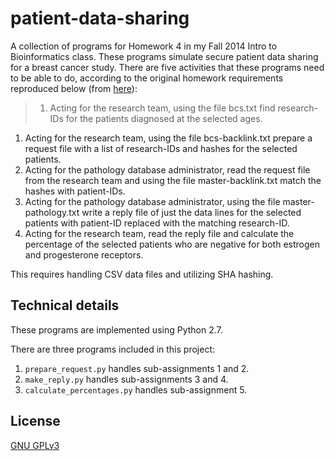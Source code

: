 patient-data-sharing
====================

A collection of programs for Homework 4 in my Fall 2014 Intro to Bioinformatics class. These programs simulate secure patient data sharing for a breast cancer study. There are five activities that these programs need to be able to do, according to the original homework requirements reproduced below (from [here][1]):

> 1. Acting for the research team, using the file bcs.txt find research-IDs for the patients diagnosed at the selected ages.
1. Acting for the research team, using the file bcs-backlink.txt prepare a request file with a list of research-IDs and hashes for the selected patients.
1. Acting for the pathology database administrator, read the request file from the research team and using the file master-backlink.txt match the hashes with patient-IDs.
1. Acting for the pathology database administrator, using the file master-pathology.txt write a reply file of just the data lines for the selected patients with patient-ID replaced with the matching research-ID.
1. Acting for the research team, read the reply file and calculate the percentage of the selected patients who are negative for both estrogen and progesterone receptors.

This requires handling CSV data files and utilizing SHA hashing.

## Technical details ##
These programs are implemented using Python 2.7.

There are three programs included in this project:

1. `prepare_request.py` handles sub-assignments 1 and 2.
1. `make_reply.py` handles sub-assignments 3 and 4.
1. `calculate_percentages.py` handles sub-assignment 5.

## License ##
[GNU GPLv3](http://www.gnu.org/copyleft/gpl.html#content)

[1]: http://medicalopensource.net/mcs5603/recap.html#L11

